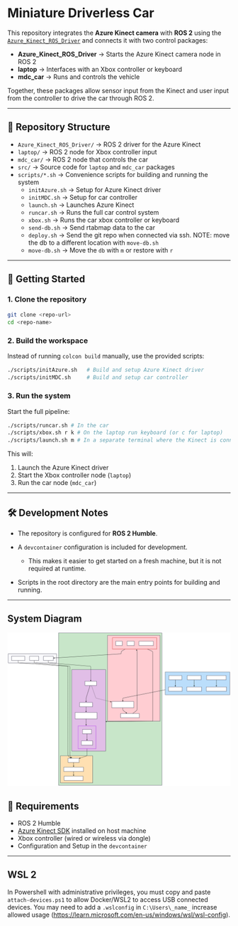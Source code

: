 # Miniature Driverless Car

This repository integrates the **Azure Kinect camera** with **ROS 2** using the [`Azure_Kinect_ROS_Driver`](https://github.com/microsoft/Azure_Kinect_ROS_Driver) and connects it with two control packages:

- **Azure_Kinect_ROS_Driver** → Starts the Azure Kinect camera node in ROS 2  
- **laptop** → Interfaces with an Xbox controller or keyboard
- **mdc_car** → Runs and controls the vehicle  

Together, these packages allow sensor input from the Kinect and user input from the controller to drive the car through ROS 2.

---

## 📂 Repository Structure

- `Azure_Kinect_ROS_Driver/` → ROS 2 driver for the Azure Kinect  
- `laptop/` → ROS 2 node for Xbox controller input  
- `mdc_car/` → ROS 2 node that controls the car  
- `src/` → Source code for `laptop` and `mdc_car` packages  
- `scripts/*.sh` → Convenience scripts for building and running the system  
  - `initAzure.sh` → Setup for Azure Kinect driver  
  - `initMDC.sh` → Setup for car controller  
  - `launch.sh` → Launches Azure Kinect
  - `runcar.sh` → Runs the full car control system  
  -  `xbox.sh` → Runs the car xbox controller or keyboard
  - `send-db.sh` → Send rtabmap data to the car
  - `deploy.sh` → Send the git repo when connected via ssh. NOTE: move the db to a different location with `move-db.sh`
  - `move-db.sh` → Move the `db` with `m` or restore with `r`

---

## 🚀 Getting Started

### 1. Clone the repository

```bash
git clone <repo-url>
cd <repo-name>
````

### 2. Build the workspace

Instead of running `colcon build` manually, use the provided scripts:

```bash
./scripts/initAzure.sh   # Build and setup Azure Kinect driver
./scripts/initMDC.sh     # Build and setup car controller
```

### 3. Run the system

Start the full pipeline:

```bash
./scripts/runcar.sh # In the car
./scripts/xbox.sh r k # On the laptop run keyboard (or c for laptop)
./scripts/launch.sh m # In a separate terminal where the Kinect is connected to run mapping (m) or navigation
```

This will:

1. Launch the Azure Kinect driver
2. Start the Xbox controller node (`laptop`)
3. Run the car node (`mdc_car`)

---

## 🛠 Development Notes

* The repository is configured for **ROS 2 Humble**.
* A `devcontainer` configuration is included for development.

  * This makes it easier to get started on a fresh machine, but it is not required at runtime.
* Scripts in the root directory are the main entry points for building and running.

---

## System Diagram
![](./Chart/System%20Flow.svg)

## 📌 Requirements

* ROS 2 Humble
* [Azure Kinect SDK](https://learn.microsoft.com/en-us/azure/kinect-dk/) installed on host machine
* Xbox controller (wired or wireless via dongle)
* Configuration and Setup in the `devcontainer`
---

## WSL 2
In Powershell with administrative privileges, you must copy and paste `attach-devices.ps1` to allow Docker/WSL2 to access USB connected devices. You may need to add a `.wslconfig` in  `C:\Users\_name_` increase allowed usage (https://learn.microsoft.com/en-us/windows/wsl/wsl-config).

